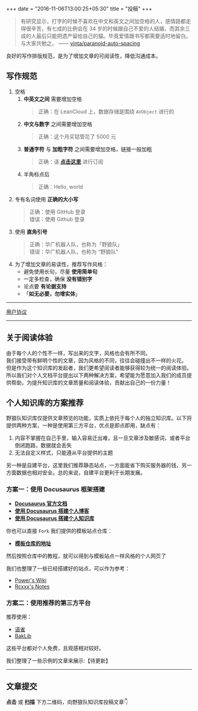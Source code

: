 +++
date = "2016-11-06T13:00:25+05:30"
title = "投稿"
+++

> 有研究显示，打字的时候不喜欢在中文和英文之间加空格的人，感情路都走得很辛苦，有七成的比例会在 34 岁的时候跟自己不爱的人结婚，而其余三成的人最后只能把遗产留给自己的猫。毕竟爱情跟书写都需要适时地留白。与大家共勉之。 —— [vinta/paranoid-auto-spacing](https://github.com/vinta/pangu.js)

良好的写作排版规范，是为了增加文章的可阅读性，降低沟通成本。

## 写作规范


1. 空格
   1. **中英文之间** 需要增加空格  
      > 正确：在 LeanCloud 上，数据存储是围绕 `AVObject` 进行的
   2. **中文与数字** 之间需要增加空格  
      > 正确：这个月买铝管花了 5000 元
   3. **普通字符** 与 **加粗字符** 之间需要增加空格，链接一般加粗  
      > 正确：请 [**点击这里**](http://wiki.wildwolf.tech/) 进行订阅
   4. 半角标点后  
      > 正确：Hello, world
2. 专有名词使用 **正确的大小写**  
   > 正确：使用 GitHub 登录  
   > 错误：使用 Github 登录
3. 使用 **直角引号**  
   > 正确：华广机器人队，也称为「野狼队」  
   > 错误：华广机器人队，也称为 “野狼队”
4. 为了增加文章的易读性，推荐写作风格：  
   - 避免使用长句，尽量 **使用简单句**
   - 一定多检查，确保 **没有错别字**
   - 论点要 **有论据支持**
   - 「**如无必要，勿增实体**」





---

[用户协议](/contribute/用户协议)




---


## 关于阅读体验


由于每个人的个性不一样，写出来的文字，风格也会有所不同。  
我们接受带有鲜明个性的文章，因为风格的不同，往往会碰撞出不一样的火花。  
但是作为这个知识库的发起者，我们更希望阅读者能够获得较为统一的阅读体验。  
所以我们对个人文档平台提出以下两种解决方案，希望能为愿意加入我们的成员提供帮助，为提升知识库的文章质量和阅读体验，贡献出自己的一份力量！

## 个人知识库的方案推荐

野狼队知识库仅提供文章预览的功能，实质上依托于每个人的独立知识库。以下将提供两种方案，一种是使用第三方平台，优点是即点即用，缺点有：

1. 内容不掌握在自己手里，输入容易迁出难，且一旦文章涉及敏感词，或者平台倒闭跑路，数据就会丢失
2. 无法自定义样式，只能遵从平台提供的主题

另一种是自建平台，这里我们推荐静态站点，一方面能省下购买服务器的钱，另一方面数据也相对安全。总的来说，自建平台更利于长期发展。


### 方案一：使用 Docusaurus 框架搭建

- [**Docusaurus 官方文档**](https://v2.docusaurus.io/docs/)
- [**使用 Docusaurus 搭建个人博客**](https://www.zxuqian.cn/deploy-a-docusaurus-site)
- [**使用 Docusaurus 搭建个人知识库**](https://sinnammanyo.cn/docs/docs/about-build)

你也可以直接 `Fork` 我们提供的模板站点仓库：
- **[模板仓库的地址](https://github.com/rcxxx/docusaurus-template)**

然后按照仓库中的教程，就可以得到与模板站点一样风格的个人网页了

我们也整理了一些已经搭建好的站点，可以作为参考：
- [Power's Wiki](https://wiki-power.com/)
- [Rcxxx's Notes](https://sinnammanyo.cn/docs/)

### 方案二：使用推荐的第三方平台

推荐使用：
- [语雀](https://www.yuque.com/)
- [BakLib](https://www.baklib-free.com/)

这些平台都对个人免费，且观感相对较好。

我们整理了一些示例的文章来展示:【待更新】



---



## 文章提交

**点击** 或 **扫描** 下方二维码，向野狼队知识库投稿文章👇
